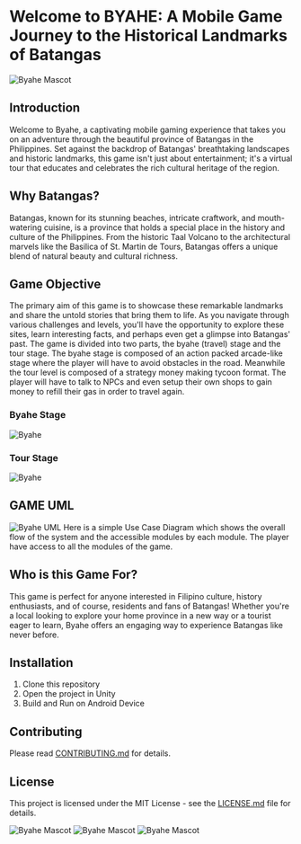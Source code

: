 # Welcome to BYAHE: A Mobile Game Journey to the Historical Landmarks of Batangas
![Byahe Mascot](https://i.imgur.com/VQsxnnO.png)
## Introduction
Welcome to Byahe, a captivating mobile gaming experience that takes you on an adventure through the beautiful province of Batangas in the Philippines. Set against the backdrop of Batangas' breathtaking landscapes and historic landmarks, this game isn't just about entertainment; it's a virtual tour that educates and celebrates the rich cultural heritage of the region.

## Why Batangas?
Batangas, known for its stunning beaches, intricate craftwork, and mouth-watering cuisine, is a province that holds a special place in the history and culture of the Philippines. From the historic Taal Volcano to the architectural marvels like the Basilica of St. Martin de Tours, Batangas offers a unique blend of natural beauty and cultural richness.

## Game Objective
The primary aim of this game is to showcase these remarkable landmarks and share the untold stories that bring them to life. As you navigate through various challenges and levels, you'll have the opportunity to explore these sites, learn interesting facts, and perhaps even get a glimpse into Batangas' past. The game is divided into two parts, the byahe (travel) stage and the tour stage.  The byahe stage is composed of an action packed arcade-like stage where the player will have to avoid obstacles in the road. Meanwhile the tour level is composed of a strategy money making tycoon format. The player will have to talk to NPCs and even setup their own shops to gain money to refill their gas in order to travel again.

### Byahe Stage
![Byahe](https://i.imgur.com/Wje32vr.gif)
### Tour Stage
![Byahe](https://i.imgur.com/ttMy8Dx.gif)

## GAME UML
![Byahe UML](https://i.imgur.com/OgVmXL5.png)
Here is a simple Use Case Diagram which shows the overall flow of the system and the accessible modules by each module. The player have access to all the modules of the game.

## Who is this Game For?
This game is perfect for anyone interested in Filipino culture, history enthusiasts, and of course, residents and fans of Batangas! Whether you're a local looking to explore your home province in a new way or a tourist eager to learn, Byahe offers an engaging way to experience Batangas like never before.

## Installation
1. Clone this repository
2. Open the project in Unity
3. Build and Run on Android Device

## Contributing
Please read [CONTRIBUTING.md](CONTRIBUTING.md) for details.

## License
This project is licensed under the MIT License - see the [LICENSE.md](LICENSE.md) file for details.


![Byahe Mascot](https://i.imgur.com/wOrEnoK.png)
![Byahe Mascot](https://i.imgur.com/buvmmtE.png)
![Byahe Mascot](https://i.imgur.com/mYGgRfN.png)
